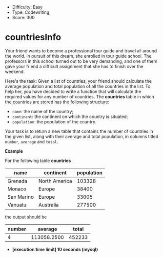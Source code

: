 - Difficulty: Easy
- Type: Codewriting
- Score: 300

# countriesInfo

Your friend wants to become a professional tour guide and travel all around the world. In pursuit of this dream, she enrolled in tour guide school. The professors in this school turned out to be very demanding, and one of them gave your friend a difficult assignment that she has to finish over the weekend.

Here's the task: Given a list of countries, your friend should calculate the average population and total population of all the countries in the list. To help her, you have decided to write a function that will calculate the required values for any number of countries. The **countries** table in which the countries are stored has the following structure:

- `name`: the name of the country;
- `continent`: the continent on which the country is situated;
- `population`: the population of the country.

Your task is to return a new table that contains the number of countries in the given list, along with their average and total population, in columns titled `number`, `average` and `total`.

**Example**

For the following table **countries**

| name       | continent     | population |
| ---------- | ------------- | ---------- |
| Grenada    | North America | 103328     |
| Monaco     | Europe        | 38400      |
| San Marino | Europe        | 33005      |
| Vanuatu    | Australia     | 277500     |

the output should be

| number | average     | total  |
| ------ | ----------- | ------ |
| 4      | 113058.2500 | 452233 |

- **[execution time limit] 10 seconds (mysql)**